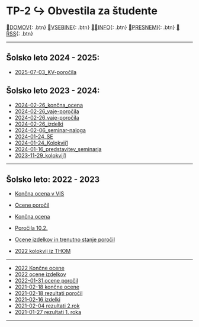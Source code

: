 # TP-2 ↪ Obvestila za študente

[🏡DOMOV](../index.md){: .btn}
[📝VSEBINE](../Vsebine/index.md){: .btn}
[👨‍🎓INFO](../info.md){: .btn}
[💾PRESNEMI](../Presnemi/index.md){: .btn}
[🔆 RSS](https://davidrihtarsic.github.io/TP-2/Obvestila/rss_obvestila.xml){: .btn}

---

## Šolsko leto 2024 - 2025:
- [ 2025-07-03_KV-poročila ](./2025-07-03_KV-poročila.md) 

## Šolsko leto 2023 - 2024:
- [ 2024-02-26_končna_ocena ](./2024-02-26_končna_ocena.md) 
- [ 2024-02-26_vaje-poročila ](./2024-02-26_vaje-poročila.md) 
- [ 2024-02-26_vaje-poročila ](./2024-02-26_vaje-poročila.md) 
- [ 2024-02-26_izdelki ](./2024-02-26_izdelki.md) 
- [ 2024-02-06_seminar-naloga ](./2024-02-06_seminar-naloga.md) 
- [ 2024-01-24_SE ](./2024-01-24_SE.md) 
- [ 2024-01-24_Kolokvij1 ](./2024-01-24_Kolokvij1.md) 
- [ 2024-01-16_predstavitev_seminarja ](./2024-01-16_predstavitev_seminarja.md) 
- [ 2023-11-29_kolokvij1 ](./2023-11-29_kolokvij1.md) 

---

## Šolsko leto: 2022 - 2023

- [Končna ocena v VIS](./2023-06-02_vaje-poročila.md)
- [Ocene poročil](./2023-06-02_vaje-poročila.md)
- [Končna ocena](./2023-02-14_končna_ocena.md)
- [Poročila 10.2.](./2023-02-14_vaje-poročila.md)

- [Ocene izdelkov in trenutno stanje poročil](./2023-01-26_izdelki.md)
- [2022 kolokvij iz THOM](./2022-12-20_kolokvij1.md)

---

- [2022 Končne ocene](./2022-02-01_Končna.md)
- [2022 ocene izdelkov](./2022-02-01_izdelki.md)
- [2022-01-31 ocene poročil](./2022-01-31_poročila.md)
- [ 2021-02-18 končne ocene ](./2021-02-18_Končne_ocene.md)
- [ 2021-02-18 rezultati poročil](./2021-02-18_Rezultati_poročil.md)
- [ 2021-02-16 izdelki ](./2021-02-19_Izdelki.md)
- [2021-02-04 rezultati 2.rok](./2021-02-04_izpit.md)
- [2021-01-27 rezultati 1. roka](./2021-01-27_izpit.md)

---
